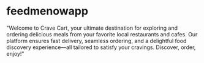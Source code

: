 # feedmenowapp
"Welcome to Crave Cart, your ultimate destination for exploring and ordering delicious meals from your favorite local restaurants and cafes. Our platform ensures fast delivery, seamless ordering, and a delightful food discovery experience—all tailored to satisfy your cravings. Discover, order, enjoy!"
